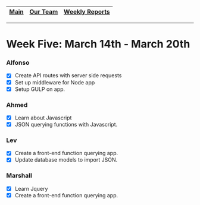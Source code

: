 [Main](../../master/README.md) | [Our Team](../../master/our_team/README.md) | [Weekly Reports](../weekly_reports)
------------ | ------------- | -------------
---
# Week Five: March 14th - March 20th

### Alfonso

- [x] Create API routes with server side requests
- [x] Set up middleware for Node app
- [x] Setup GULP on app.

### Ahmed

- [x] Learn about Javascript
- [x] JSON querying functions with Javascript.

### Lev

- [x] Create a front-end function querying app.
- [x] Update database models to import JSON.

### Marshall

- [x] Learn Jquery
- [x] Create a front-end function querying app.
